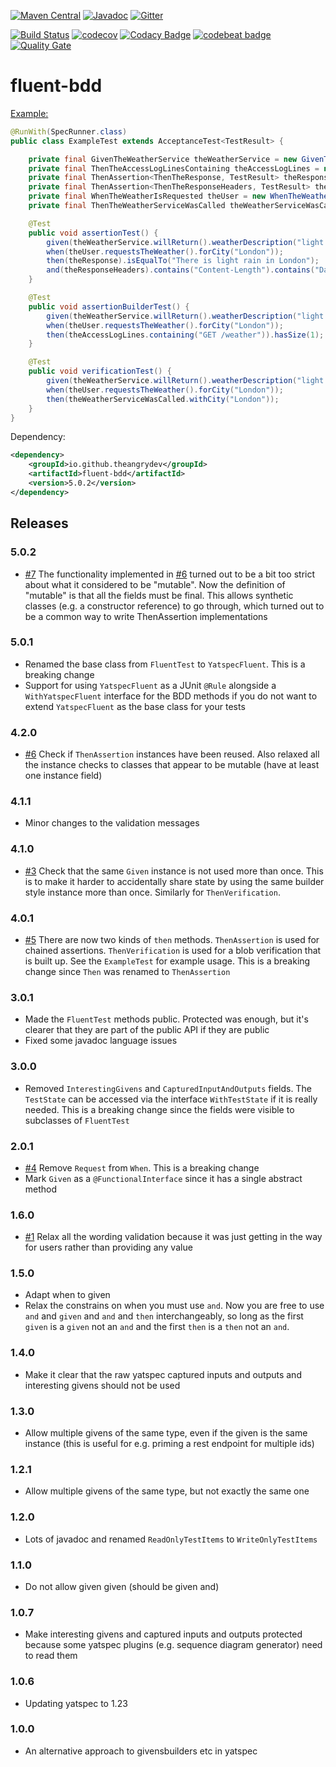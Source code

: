[![Maven Central](https://maven-badges.herokuapp.com/maven-central/io.github.theangrydev/fluent-bdd/badge.svg?style=flat)](https://maven-badges.herokuapp.com/maven-central/io.github.theangrydev/fluent-bdd)
[![Javadoc](http://javadoc-badge.appspot.com/io.github.theangrydev/fluent-bdd.svg?label=javadoc)](http://javadoc-badge.appspot.com/io.github.theangrydev/fluent-bdd)
[![Gitter](https://badges.gitter.im/fluent-bdd/Lobby.svg)](https://gitter.im/fluent-bdd/Lobby?utm_source=badge&utm_medium=badge&utm_campaign=pr-badge)

[![Build Status](https://travis-ci.org/theangrydev/fluent-bdd.svg?branch=master)](https://travis-ci.org/theangrydev/fluent-bdd)
[![codecov](https://codecov.io/gh/theangrydev/fluent-bdd/branch/master/graph/badge.svg)](https://codecov.io/gh/theangrydev/fluent-bdd)
[![Codacy Badge](https://api.codacy.com/project/badge/Grade/8027156014f84fa18f413bea6213bea8)](https://www.codacy.com/app/liam-williams/fluent-bdd?utm_source=github.com&amp;utm_medium=referral&amp;utm_content=theangrydev/fluent-bdd&amp;utm_campaign=Badge_Grade)
[![codebeat badge](https://codebeat.co/badges/2727cf34-ac3c-4c1f-85f7-144b625303c1)](https://codebeat.co/projects/github-com-theangrydev-fluent-bdd)
[![Quality Gate](https://sonarqube.com/api/badges/gate?key=io.github.theangrydev:fluent-bdd)](https://sonarqube.com/dashboard/index/io.github.theangrydev:fluent-bdd)

# fluent-bdd
[Example:](https://github.com/theangrydev/fluent-bdd/blob/master/src/test/java/acceptance/ExampleTest.java)
```java
@RunWith(SpecRunner.class)
public class ExampleTest extends AcceptanceTest<TestResult> {

    private final GivenTheWeatherService theWeatherService = new GivenTheWeatherService(this, testInfrastructure);
    private final ThenTheAccessLogLinesContaining theAccessLogLines = new ThenTheAccessLogLinesContaining();
    private final ThenAssertion<ThenTheResponse, TestResult> theResponse = ThenTheResponse::new;
    private final ThenAssertion<ThenTheResponseHeaders, TestResult> theResponseHeaders = ThenTheResponseHeaders::new;
    private final WhenTheWeatherIsRequested theUser = new WhenTheWeatherIsRequested(testInfrastructure, "TheUser");
    private final ThenTheWeatherServiceWasCalled theWeatherServiceWasCalled = new ThenTheWeatherServiceWasCalled();

    @Test
    public void assertionTest() {
        given(theWeatherService.willReturn().weatherDescription("light rain").forCity("London"));
        when(theUser.requestsTheWeather().forCity("London"));
        then(theResponse).isEqualTo("There is light rain in London");
        and(theResponseHeaders).contains("Content-Length").contains("Date");
    }

    @Test
    public void assertionBuilderTest() {
        given(theWeatherService.willReturn().weatherDescription("light rain").forCity("London"));
        when(theUser.requestsTheWeather().forCity("London"));
        then(theAccessLogLines.containing("GET /weather")).hasSize(1);
    }

    @Test
    public void verificationTest() {
        given(theWeatherService.willReturn().weatherDescription("light rain").forCity("London"));
        when(theUser.requestsTheWeather().forCity("London"));
        then(theWeatherServiceWasCalled.withCity("London"));
    }
}
```

Dependency:
```xml
<dependency>
	<groupId>io.github.theangrydev</groupId>
	<artifactId>fluent-bdd</artifactId>
	<version>5.0.2</version>
</dependency>
```

## Releases
### 5.0.2
* [#7](https://github.com/theangrydev/fluent-bdd/issues/7) The functionality implemented in [#6](https://github.com/theangrydev/fluent-bdd/issues/6) turned out to be a bit too strict about what it considered to be "mutable". Now the definition of "mutable" is that all the fields must be final. This allows synthetic classes (e.g. a constructor reference) to go through, which turned out to be a common way to write ThenAssertion implementations

### 5.0.1
* Renamed the base class from `FluentTest` to `YatspecFluent`. This is a breaking change
* Support for using `YatspecFluent` as a JUnit `@Rule` alongside a `WithYatspecFluent` interface for the BDD methods if you do not want to extend `YatspecFluent` as the base class for your tests   

### 4.2.0
* [#6](https://github.com/theangrydev/fluent-bdd/issues/6) Check if `ThenAssertion` instances have been reused. Also relaxed all the instance checks to classes that appear to be mutable (have at least one instance field)

### 4.1.1
* Minor changes to the validation messages

### 4.1.0
* [#3](https://github.com/theangrydev/fluent-bdd/issues/3) Check that the same `Given` instance is not used more than once. This is to make it harder to accidentally share state by using the same builder style instance more than once. Similarly for `ThenVerification`.

### 4.0.1
* [#5](https://github.com/theangrydev/fluent-bdd/issues/5) There are now two kinds of `then` methods. `ThenAssertion` is used for chained assertions. `ThenVerification` is used for a blob verification that is built up. See the `ExampleTest` for example usage. This is a breaking change since `Then` was renamed to `ThenAssertion`

### 3.0.1
* Made the `FluentTest` methods public. Protected was enough, but it's clearer that they are part of the public API if they are public
* Fixed some javadoc language issues

### 3.0.0
* Removed `InterestingGivens` and `CapturedInputAndOutputs` fields. The `TestState` can be accessed via the interface `WithTestState` if it is really needed. This is a breaking change since the fields were visible to subclasses of `FluentTest`

### 2.0.1
* [#4](https://github.com/theangrydev/fluent-bdd/issues/4) Remove `Request` from `When`. This is a breaking change
* Mark `Given` as a `@FunctionalInterface` since it has a single abstract method

### 1.6.0
* [#1](https://github.com/theangrydev/fluent-bdd/issues/1) Relax all the wording validation because it was just getting in the way for users rather than providing any value

### 1.5.0
* Adapt when to given
* Relax the constrains on when you must use `and`. Now you are free to use `and` and `given` and `and` and `then` interchangeably, so long as the first `given` is a `given` not an `and` and the first `then` is a `then` not an `and`.

### 1.4.0
* Make it clear that the raw yatspec captured inputs and outputs and interesting givens should not be used

### 1.3.0
* Allow multiple givens of the same type, even if the given is the same instance (this is useful for e.g. priming a rest endpoint for multiple ids)

### 1.2.1
* Allow multiple givens of the same type, but not exactly the same one

### 1.2.0
* Lots of javadoc and renamed `ReadOnlyTestItems` to `WriteOnlyTestItems`

### 1.1.0
* Do not allow given given (should be given and)

### 1.0.7
* Make interesting givens and captured inputs and outputs protected because some yatspec plugins (e.g. sequence diagram generator) need to read them

### 1.0.6
* Updating yatspec to 1.23

### 1.0.0
* An alternative approach to givensbuilders etc in yatspec
